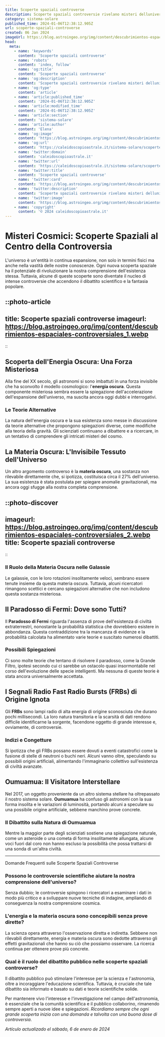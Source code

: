 ```yaml
---
title: Scoperte spaziali controverse
description: Scoperte spaziali controversie rivelano misteri delluniverso. Leggi il nostro blog per le ultime rivelazioni e dibattiti esperti!
category: sistema-solare
published_time: 2024-01-06T12:38:12.905Z
url: scoperte-spaziali-controverse
created: 06 Jan 2024
imageUrl: https://blog.astroingeo.org/img/content/descubrimientos-espaciales-controversiales_1.webp
head:
  meta:
    - name: 'keywords'
      content: 'Scoperte spaziali controverse'
    - name: 'robots'
      content: 'index, follow'
    - name: 'og:title'
      content: 'Scoperte spaziali controverse'
    - name: 'og:description'
      content: 'Scoperte spaziali controversie rivelano misteri delluniverso. Leggi il nostro blog per le ultime rivelazioni e dibattiti esperti!'
    - name: 'og:type'
      content: 'article'
    - name: 'article:published_time'
      content: '2024-01-06T12:38:12.905Z'
    - name: 'article:modified_time'
      content: '2024-01-06T12:38:12.905Z'
    - name: 'article:section'
      content: 'sistema-solare'
    - name: 'article:author'
      content: 'Elena'
    - name: 'og:image'
      content: 'https://blog.astroingeo.org/img/content/descubrimientos-espaciales-controversiales_1.webp'
    - name: 'og:url'
      content: 'https://caleidoscopioastrale.it/sistema-solare/scoperte-spaziali-controverse'
    - name: 'twitter:domain'
      content: 'caleidoscopioastrale.it'
    - name: 'twitter:url'
      content: 'https://caleidoscopioastrale.it/sistema-solare/scoperte-spaziali-controverse'
    - name: 'twitter:title'
      content: 'Scoperte spaziali controverse'
    - name: 'twitter:card'
      content: 'https://blog.astroingeo.org/img/content/descubrimientos-espaciales-controversiales_1.webp'
    - name: 'twitter:description'
      content: 'Scoperte spaziali controversie rivelano misteri delluniverso. Leggi il nostro blog per le ultime rivelazioni e dibattiti esperti!'
    - name: 'twitter:image'
      content: 'https://blog.astroingeo.org/img/content/descubrimientos-espaciales-controversiales_1.webp'
    - name: 'copyright'
      content: '© 2024 caleidoscopioastrale.it'
---
```

# Misteri Cosmici: Scoperte Spaziali al Centro della Controversia

L'universo è un'entità in continua espansione, non solo in termini fisici ma anche nella vastità delle nostre conoscenze. Ogni nuova scoperta spaziale ha il potenziale di rivoluzionare la nostra comprensione dell'esistenza stessa. Tuttavia, alcune di queste scoperte sono diventate il nucleo di intense controversie che accendono il dibattito scientifico e la fantasia popolare.

::photo-article
---
title: Scoperte spaziali controverse
imageurl: https://blog.astroingeo.org/img/content/descubrimientos-espaciales-controversiales_1.webp
---
::

## Scoperta dell'Energia Oscura: Una Forza Misteriosa

Alla fine del XX secolo, gli astronomi si sono imbattuti in una forza invisibile che ha sconvolto il modello cosmologico: l'**energia oscura**. Questa componente misteriosa sembra essere la spiegazione dell'accelerazione dell'espansione dell'universo, ma suscita ancora oggi dubbi e interrogativi.

### Le Teorie Alternative

La natura dell'energia oscura e la sua esistenza sono messe in discussione da teorie alternative che propongono spiegazioni diverse, come modifiche alla teoria della gravità. Gli scienziati continuano a dibattere e a ricercare, in un tentativo di comprendere gli intricati misteri del cosmo.

## La Materia Oscura: L'Invisibile Tessuto dell'Universo

Un altro argomento controverso è la **materia oscura**, una sostanza non rilevabile direttamente che, si ipotizza, costituisca circa il 27% dell'universo. La sua esistenza è stata postulata per spiegare anomalie gravitazionali, ma ancora oggi sfugge alla nostra completa comprensione.

::photo-discover
---
imageurl: https://blog.astroingeo.org/img/content/descubrimientos-espaciales-controversiales_2.webp
title: Scoperte spaziali controverse
---
::

### Il Ruolo della Materia Oscura nelle Galassie

Le galassie, con le loro rotazioni insolitamente veloci, sembrano essere tenute insieme da questa materia oscura. Tuttavia, alcuni ricercatori rimangono scettici e cercano spiegazioni alternative che non includono questa sostanza misteriosa.

## Il Paradosso di Fermi: Dove sono Tutti?

Il **Paradosso di Fermi** riguarda l'assenza di prove dell'esistenza di civiltà extraterrestri, nonostante la probabilità statistica che dovrebbero esistere in abbondanza. Questa contraddizione tra la mancanza di evidenze e la probabilità calcolata ha alimentato varie teorie e suscitato numerosi dibattiti.

### Possibili Spiegazioni

Ci sono molte teorie che tentano di risolvere il paradosso, come la Grande Filtro, ipotesi secondo cui ci sarebbe un ostacolo quasi insormontabile nel corso dell'evoluzione delle specie intelligenti. Ma nessuna di queste teorie è stata ancora universalmente accettata.

## I Segnali Radio Fast Radio Bursts (FRBs) di Origine Ignota

Gli **FRBs** sono lampi radio di alta energia di origine sconosciuta che durano pochi millisecondi. La loro natura transitoria e la scarsità di dati rendono difficile identificarne la sorgente, facendone oggetto di grande interesse e, ovviamente, di controversie.

### Indizi e Congetture

Si ipotizza che gli FRBs possano essere dovuti a eventi catastrofici come la fusione di stelle di neutroni o buchi neri. Alcuni vanno oltre, speculando su possibili origini artificiali, alimentando l'immaginario collettivo sull'esistenza di civiltà avanzate.

## Oumuamua: Il Visitatore Interstellare

Nel 2017, un oggetto proveniente da un altro sistema stellare ha oltrepassato il nostro sistema solare. **Oumuamua** ha confuso gli astronomi con la sua forma insolita e le variazioni di luminosità, portando alcuni a speculare su una possibile origine artificiale, sebbene manchino prove concrete.

### Il Dibattito sulla Natura di Oumuamua

Mentre la maggior parte degli scienziati sostiene una spiegazione naturale, come un asteroide o una cometa di forma insolitamente allungata, alcune voci fuori dal coro non hanno escluso la possibilità che possa trattarsi di una sonda di un'altra civiltà.

---

Domande Frequenti sulle Scoperte Spaziali Controverse

### Possono le controversie scientifiche aiutare la nostra comprensione dell'universo?

Senza dubbio; le controversie spingono i ricercatori a esaminare i dati in modo più critico e a sviluppare nuove tecniche di indagine, ampliando di conseguenza la nostra comprensione cosmica.

### L'energia e la materia oscura sono concepibili senza prove dirette?

La scienza opera attraverso l'osservazione diretta e indiretta. Sebbene non rilevabili direttamente, energia e materia oscura sono dedotte attraverso gli effetti gravitazionali che hanno su ciò che possiamo osservare. La ricerca continua per ottenere prove più concrete.

### Qual è il ruolo del dibattito pubblico nelle scoperte spaziali controverse?

Il dibattito pubblico può stimolare l'interesse per la scienza e l'astronomia, oltre a incoraggiare l'educazione scientifica. Tuttavia, è cruciale che tale dibattito sia informato e basato su dati e teorie scientifiche solide.

Per mantenere vivo l'interesse e l'investigazione nel campo dell'astronomia, è essenziale che la comunità scientifica e il pubblico collaborino, rimanendo sempre aperti a nuove idee e spiegazioni. *Ricordiamo sempre che ogni grande scoperta inizia con una domanda e talvolta con una buona dose di controversia*.

_Artículo actualizado el sábado, 6 de enero de 2024_